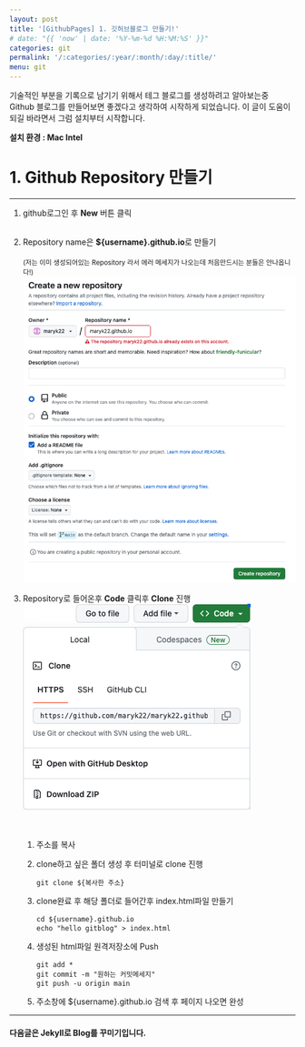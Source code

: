 ```yaml
---
layout: post
title: '[GithubPages] 1. 깃허브블로그 만들기!'
# date: "{{ 'now' | date: '%Y-%m-%d %H:%M:%S' }}"
categories: git
permalink: '/:categories/:year/:month/:day/:title/'
menu: git
---
```


기술적인 부분을 기록으로 남기기 위해서 테그 블로그를 생성하려고 알아보는중 Github 블로그를 만들어보면 좋겠다고 생각하여 시작하게 되었습니다.
이 글이 도움이 되길 바라면서 그럼 설치부터 시작합니다.

**설치 환경 : Mac Intel**

# 1. Github Repository 만들기

---

1.  github로그인 후 **New** 버튼 클릭 <br> <br>
2.  Repository name은 **${username}.github.io**로 만들기 <br>
    <br> <small>(저는 이미 생성되어있는 Repository 라서 에러 메세지가 나오는데 처음만드시는 분들은 안나옵니다!)</small>
    <br>
    ![Repository 생성](/assets/img/git/blog/blog_1_1.png 'Repository 생성')
    <br>
3.  Repository로 들어온후 **Code** 클릭후 **Clone** 진행
    ![clone](/assets/img/git/blog/blog_1_2.png 'clone')<br>
    <br><br>

    1.  주소를 복사<br>
    2.  clone하고 싶은 폴더 생성 후 터미널로 clone 진행<br>

        ```
        git clone ${복사한 주소}
        ```

    3.  clone완료 후 해당 폴더로 들어간후 index.html파일 만들기<br>

        ```
        cd ${username}.github.io
        echo "hello gitblog" > index.html
        ```

    4.  생성된 html파일 원격저장소에 Push<br>

        ```
        git add *
        git commit -m "원하는 커밋메세지"
        git push -u origin main
        ```

    5.  주소창에 ${username}.github.io 검색 후 페이지 나오면 완성

---

#### 다음글은 Jekyll로 Blog를 꾸미기입니다.
